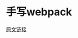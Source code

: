 # 手写webpack

<!-- ![主流程图]('./mini-webpack-main-saved.png') -->

[原文链接](https://juejin.cn/post/7031546400034947108)